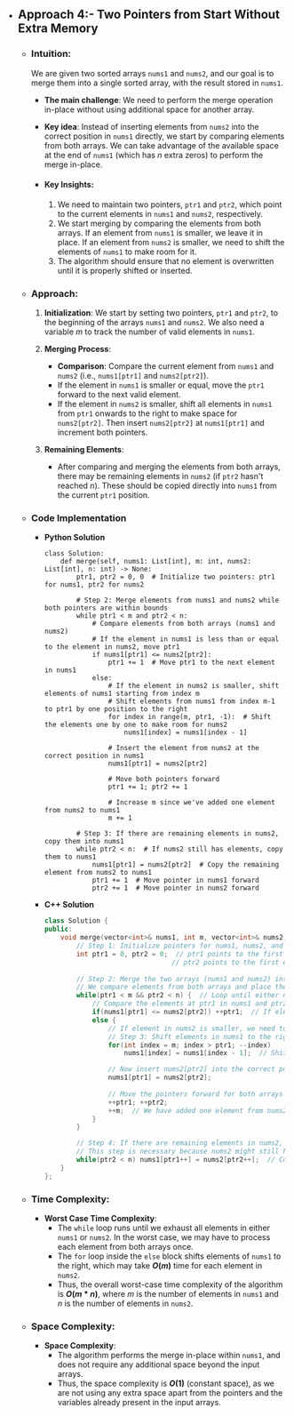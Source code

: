 - ## Approach 4:- Two Pointers from Start Without Extra Memory 

    - ### Intuition:
        We are given two sorted arrays `nums1` and `nums2`, and our goal is to merge them into a single sorted array, with the result stored in `nums1`. 

        - **The main challenge**: We need to perform the merge operation in-place without using additional space for another array.
        - **Key idea**: Instead of inserting elements from `nums2` into the correct position in `nums1` directly, we start by comparing elements from both arrays. We can take advantage of the available space at the end of `nums1` (which has $n$ extra zeros) to perform the merge in-place.

        - #### Key Insights:
            1. We need to maintain two pointers, `ptr1` and `ptr2`, which point to the current elements in `nums1` and `nums2`, respectively.
            2. We start merging by comparing the elements from both arrays. If an element from `nums1` is smaller, we leave it in place. If an element from `nums2` is smaller, we need to shift the elements of `nums1` to make room for it.
            3. The algorithm should ensure that no element is overwritten until it is properly shifted or inserted.

    - ### Approach:
        1. **Initialization**: We start by setting two pointers, `ptr1` and `ptr2`, to the beginning of the arrays `nums1` and `nums2`. We also need a variable $m$ to track the number of valid elements in `nums1`.

        2. **Merging Process**:
            - **Comparison**: Compare the current element from `nums1` and `nums2` (i.e., `nums1[ptr1]` and `nums2[ptr2]`).
            - If the element in `nums1` is smaller or equal, move the `ptr1` forward to the next valid element.
            - If the element in `nums2` is smaller, shift all elements in `nums1` from `ptr1` onwards to the right to make space for `nums2[ptr2]`. Then insert `nums2[ptr2]` at `nums1[ptr1]` and increment both pointers.

        3. **Remaining Elements**:
            - After comparing and merging the elements from both arrays, there may be remaining elements in `nums2` (if `ptr2` hasn't reached $n$). These should be copied directly into `nums1` from the current `ptr1` position.

    - ### Code Implementation
        - **Python Solution**
            ```python3 []
            class Solution:
                def merge(self, nums1: List[int], m: int, nums2: List[int], n: int) -> None:
                    ptr1, ptr2 = 0, 0  # Initialize two pointers: ptr1 for nums1, ptr2 for nums2
                    
                    # Step 2: Merge elements from nums1 and nums2 while both pointers are within bounds
                    while ptr1 < m and ptr2 < n:
                        # Compare elements from both arrays (nums1 and nums2)
                        # If the element in nums1 is less than or equal to the element in nums2, move ptr1
                        if nums1[ptr1] <= nums2[ptr2]:
                            ptr1 += 1  # Move ptr1 to the next element in nums1
                        else:
                            # If the element in nums2 is smaller, shift elements of nums1 starting from index m
                            # Shift elements from nums1 from index m-1 to ptr1 by one position to the right
                            for index in range(m, ptr1, -1):  # Shift the elements one by one to make room for nums2
                                nums1[index] = nums1[index - 1]
                            
                            # Insert the element from nums2 at the correct position in nums1
                            nums1[ptr1] = nums2[ptr2]
                            
                            # Move both pointers forward
                            ptr1 += 1; ptr2 += 1
                            
                            # Increase m since we've added one element from nums2 to nums1
                            m += 1

                    # Step 3: If there are remaining elements in nums2, copy them into nums1
                    while ptr2 < n:  # If nums2 still has elements, copy them to nums1
                        nums1[ptr1] = nums2[ptr2]  # Copy the remaining element from nums2 to nums1
                        ptr1 += 1  # Move pointer in nums1 forward
                        ptr2 += 1  # Move pointer in nums2 forward
            ```

        - **C++ Solution**
            ```cpp []
            class Solution {
            public:
                void merge(vector<int>& nums1, int m, vector<int>& nums2, int n) {
                    // Step 1: Initialize pointers for nums1, nums2, and the index for merging into nums1
                    int ptr1 = 0, ptr2 = 0;  // ptr1 points to the first element in the valid part of nums1
                                            // ptr2 points to the first element in nums2
                    
                    // Step 2: Merge the two arrays (nums1 and nums2) into nums1
                    // We compare elements from both arrays and place the larger one at the correct index in nums1
                    while(ptr1 < m && ptr2 < n) {  // Loop until either nums1 or nums2 is exhausted
                        // Compare the elements at ptr1 in nums1 and ptr2 in nums2
                        if(nums1[ptr1] <= nums2[ptr2]) ++ptr1;  // If element in nums1 is smaller or equal, just move ptr1 forward
                        else {
                            // If element in nums2 is smaller, we need to insert it into nums1
                            // Step 3: Shift elements in nums1 to the right to make space for nums2[ptr2]
                            for(int index = m; index > ptr1; --index) 
                                nums1[index] = nums1[index - 1];  // Shift each element one position to the right

                            // Now insert nums2[ptr2] into the correct position at ptr1 in nums1
                            nums1[ptr1] = nums2[ptr2];
                            
                            // Move the pointers forward for both arrays and increase the size of nums1 (m)
                            ++ptr1; ++ptr2;
                            ++m;  // We have added one element from nums2 to nums1, so increase m
                        }
                    }

                    // Step 4: If there are remaining elements in nums2, copy them into nums1
                    // This step is necessary because nums2 might still have elements left if nums1 is exhausted first
                    while(ptr2 < n) nums1[ptr1++] = nums2[ptr2++];  // Copy the remaining elements from nums2 into nums1
                }
            };
            ```

    - ### Time Complexity:
        - **Worst Case Time Complexity**: 
            - The `while` loop runs until we exhaust all elements in either `nums1` or `nums2`. In the worst case, we may have to process each element from both arrays once.
            - The `for` loop inside the `else` block shifts elements of `nums1` to the right, which may take **$O(m)$** time for each element in `nums2`.
            - Thus, the overall worst-case time complexity of the algorithm is **$O(m * n)$**, where $m$ is the number of elements in `nums1` and $n$ is the number of elements in `nums2`.

    - ### Space Complexity:
        - **Space Complexity**: 
            - The algorithm performs the merge in-place within `nums1`, and does not require any additional space beyond the input arrays. 
            - Thus, the space complexity is **$O(1)$** (constant space), as we are not using any extra space apart from the pointers and the variables already present in the input arrays.